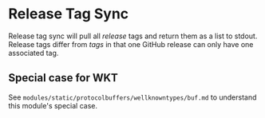 # Release Tag Sync 

Release tag sync will pull all _release_ tags and return them as a list to stdout. Release tags
differ from _tags_ in that one GitHub release can only have one associated tag.

## Special case for WKT

See `modules/static/protocolbuffers/wellknowntypes/buf.md` to understand this module's special case.
